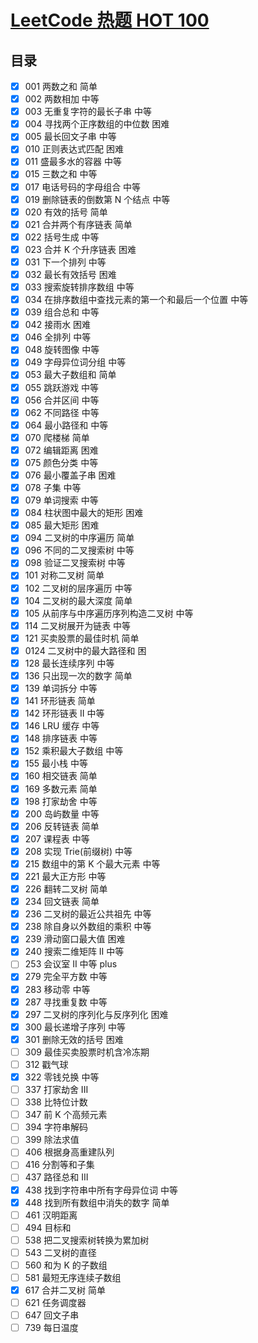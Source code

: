 # [LeetCode 热题 HOT 100](https://leetcode-cn.com/problem-list/2cktkvj/)

## 目录

- [x] 001 两数之和 简单
- [x] 002 两数相加 中等
- [x] 003 无重复字符的最长子串 中等
- [x] 004 寻找两个正序数组的中位数 困难
- [x] 005 最长回文子串 中等
- [x] 010 正则表达式匹配 困难
- [x] 011 盛最多水的容器 中等
- [x] 015 三数之和 中等
- [x] 017 电话号码的字母组合 中等
- [x] 019 删除链表的倒数第 N 个结点 中等
- [x] 020 有效的括号 简单
- [x] 021 合并两个有序链表 简单
- [x] 022 括号生成 中等
- [x] 023 合并 K 个升序链表 困难
- [x] 031 下一个排列 中等
- [x] 032 最长有效括号 困难
- [x] 033 搜索旋转排序数组 中等
- [x] 034 在排序数组中查找元素的第一个和最后一个位置 中等
- [x] 039 组合总和 中等
- [x] 042 接雨水 困难
- [x] 046 全排列 中等
- [x] 048 旋转图像 中等
- [x] 049 字母异位词分组 中等
- [x] 053 最大子数组和 简单
- [x] 055 跳跃游戏 中等
- [x] 056 合并区间 中等
- [x] 062 不同路径 中等
- [x] 064 最小路径和 中等
- [x] 070 爬楼梯 简单
- [x] 072 编辑距离 困难
- [x] 075 颜色分类 中等
- [x] 076 最小覆盖子串 困难
- [x] 078 子集 中等
- [x] 079 单词搜索 中等
- [x] 084 柱状图中最大的矩形 困难
- [x] 085 最大矩形 困难
- [x] 094 二叉树的中序遍历 简单
- [x] 096 不同的二叉搜索树 中等
- [x] 098 验证二叉搜索树 中等
- [x] 101 对称二叉树 简单
- [x] 102 二叉树的层序遍历 中等
- [x] 104 二叉树的最大深度 简单
- [x] 105 从前序与中序遍历序列构造二叉树 中等
- [x] 114 二叉树展开为链表 中等
- [x] 121 买卖股票的最佳时机 简单
- [x] 0124 二叉树中的最大路径和 困
- [x] 128 最长连续序列 中等
- [x] 136 只出现一次的数字 简单
- [x] 139 单词拆分 中等
- [x] 141 环形链表 简单
- [x] 142 环形链表 II 中等
- [x] 146 LRU 缓存 中等
- [x] 148 排序链表 中等
- [x] 152 乘积最大子数组 中等
- [x] 155 最小栈 中等
- [x] 160 相交链表 简单
- [x] 169 多数元素 简单
- [x] 198 打家劫舍 中等
- [x] 200 岛屿数量 中等
- [x] 206 反转链表 简单
- [x] 207 课程表 中等
- [x] 208 实现 Trie(前缀树) 中等
- [x] 215 数组中的第 K 个最大元素 中等
- [x] 221 最大正方形 中等
- [x] 226 翻转二叉树 简单
- [x] 234 回文链表 简单
- [x] 236 二叉树的最近公共祖先 中等
- [x] 238 除自身以外数组的乘积 中等
- [x] 239 滑动窗口最大值 困难
- [x] 240 搜索二维矩阵 II 中等
- [ ] 253 会议室 II 中等 plus
- [x] 279 完全平方数 中等
- [x] 283 移动零 中等
- [x] 287 寻找重复数 中等
- [x] 297 二叉树的序列化与反序列化 困难
- [x] 300 最长递增子序列 中等
- [x] 301 删除无效的括号 困难
- [ ] 309 最佳买卖股票时机含冷冻期
- [ ] 312 戳气球
- [x] 322 零钱兑换 中等
- [ ] 337 打家劫舍 III
- [ ] 338 比特位计数
- [ ] 347 前 K 个高频元素
- [ ] 394 字符串解码
- [ ] 399 除法求值
- [ ] 406 根据身高重建队列
- [ ] 416 分割等和子集
- [ ] 437 路径总和 III
- [x] 438 找到字符串中所有字母异位词 中等
- [x] 448 找到所有数组中消失的数字 简单
- [ ] 461 汉明距离
- [ ] 494 目标和
- [ ] 538 把二叉搜索树转换为累加树
- [ ] 543 二叉树的直径
- [ ] 560 和为 K 的子数组
- [ ] 581 最短无序连续子数组
- [x] 617 合并二叉树 简单
- [ ] 621 任务调度器
- [ ] 647 回文子串
- [ ] 739 每日温度
